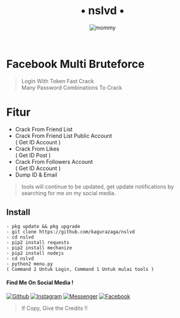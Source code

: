 <div align="center">
<h1>• nslvd •</h1>
	<img src="https://media.tenor.com/tHrhZhnbhVEAAAAC/nancy-momoland.gif" alt="mommy"/>
</p>
	<br>
</div>

# Facebook Multi Bruteforce
> Login With Token
> Fast Crack<br>
> Many Password Combinations To Crack

# Fitur
- Crack From Friend List
- Crack From Friend List Public Account <br>( Get ID Account )
- Crack From Likes <br>( Get ID Post )
- Crack From Followers Account<br>( Get ID Account )
- Dump ID & Email
> tools will continue to be updated, get update notifications by searching for me on my social media.

## Install
```
- pkg update && pkg upgrade
- git clone https://github.com/kagurazaga/nslvd
- cd nslvd
- pip2 install requests
- pip2 install mechanize
- pip2 install nodejs
- cd nslvd
- python2 menu.py
( Command 2 Untuk Login, Command 1 Untuk mulai tools )
```

#### Find Me On Social Media !


[![Github](https://img.shields.io/badge/Github-Kagurazaga-green?style=for-the-badge&logo=github)](https://github.com/kagurazaga)
[![Instagram](https://img.shields.io/badge/Instagram-kz__206-yellow?style=for-the-badge&logo=instagram)](https://www.instagram.com/kz_206/)
[![Messenger](https://img.shields.io/badge/Massenger-NsaaLvd-blue?style=for-the-badge&logo=messenger)](https://m.me/nsaa00xd)
[![Facebook](https://img.shields.io/badge/Facebook-BagasKurniawanEx-red?style=for-the-badge&logo=facebook)](https://m.facebook.com/nsaa00xd)
> If Copy, Give the Credits !!
